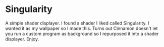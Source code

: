 # Singularity

A simple shader displayer.
I found a shader I liked called Singularity. I wanted it as my wallpaper so I made this.
Turns out Cinnamon doesn't let you run a custom program as background so I repurposed it into a shader displayer.
Enjoy.
